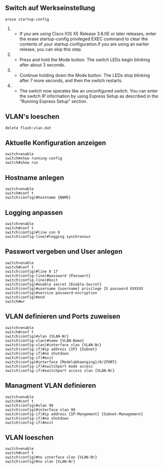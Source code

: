 
## Switch auf Werkseinstellung

```cisco bash
erase startup-config
```

1.  - If you are using Cisco IOS XE Release 3.6.0E or later releases, enter the erase startup-config privileged EXEC command to clear the contents of your startup configuration.If you are using an earlier release, you can skip this step.
2.  - Press and hold the Mode button. The switch LEDs begin blinking after about 3 seconds.
3.  - Continue holding down the Mode button. The LEDs stop blinking after 7 more seconds, and then the switch restarts.
4.  - The switch now operates like an unconfigured switch. You can enter the switch IP information by using Express Setup as described in the “Running Express Setup” section.


## VLAN's loeschen

```cisco
delete flash:vlan.dat
```

## Aktuelle Konfiguration anzeigen

```cisco
switch>enable
switch#show running-config
switch#show run
```

## Hostname anlegen

```cisco
switch>enable
switch#conf t
switch(config)#hostname {NAME}
```

## Logging anpassen

```cisco
switch>enable
switch#conf t
switch(config)#line con 0
switch(config-line)#logging synchronous
```

## Passwort vergeben und User anlegen

```cisco
switch>enable
switch#conf t
switch(config)#line 0 17
switch(config-line)#password {Passwort}
switch(config-line)#exit
switch(config)#enable secret {Enable-Secret}
switch(config)#username {username} privilege 15 password XXXXXX
switch(config)#service password-encryption
switch(config)#end
switch#wr
```

## VLAN definieren und Ports zuweisen

```cisco
switch>enable
switch#conf t
switch(config)#vlan {VLAN-Nr}
switch(config-vlan)#name {VLAN-Name}
switch(config-vlan)#interface vlan {VLAN-Nr}
switch(config-if)#ip address {IP} {Subnet}
switch(config-if)#no shutdown
switch(config-if)#exit
switch(config)#interface {Modelabhaenging}/0/{PORT}
switch(config-if)#switchport mode access
switch(config-if)#switchport access vlan {VLAN-Nr}
```

## Managment VLAN definieren

```cisco
switch>enable
switch#conf t
switch(config)#vlan 99
switch(config)#interface vlan 99
switch(config-if)#ip address {IP-Mangement} {Subnet-Management}
switch(config-if)#no shutdown
switch(config-if)#exit
```

## VLAN loeschen

```cisco
switch>enable
switch#conf t
switch(config)#no interface vlan {VLAN-Nr}
switch(config)#no vlan {VLAN-Nr}
```

